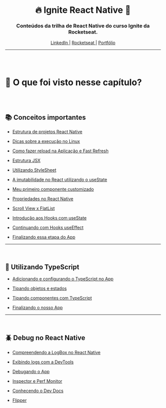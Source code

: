 

<h1 align="center">
  🔥 Ignite React Native 📱
</h1>

<h3 align="center">
  Conteúdos da trilha de React Native do curso Ignite da Rocketseat.
</h3>

<p align="center">
  <a href="https://www.linkedin.com/in/micheljohn/">
    LinkedIn
  </a>
   | 
  <a href="https://passport.rocketseat.com.br/react-native/michel-john-1578542942">
    Rocketseat
  </a>
   | 
  <a href="https://mchjohn.github.io/mchljohn/">
    Portfólio
  </a>
</p>
<hr>

<br>
<br>

👀 O que foi visto nesse capítulo?
=================
<br>
<br>

## 📚 Conceitos importantes

- [Estrutura de projetos React Native](https://www.notion.so/Estrutura-de-projetos-React-Native-dbbc82c0b53545dab6db4546f619693b)

- [Dicas sobre a execução no Linux](https://www.notion.so/Dicas-sobre-a-execu-o-no-Linux-800cb3f8dc9c4920a9fcfc0e6b1a061d)

- [Como fazer reload na Aplicação e Fast Refresh](https://www.notion.so/Como-fazer-reload-na-Aplica-o-e-Fast-Refresh-020ab281e27e4b5183874b1fda73e0a4)

- [Estrutura JSX](https://www.notion.so/Estrutura-JSX-d1e893b3e86f4e0d83a6c413743e0589)

- [Utilizando StyleSheet](https://www.notion.so/Utilizando-StyleSheet-66066a64457148dba87dd2f1130fe920)

- [A imutabilidade no React utilizando o useState](https://www.notion.so/A-imutabilidade-no-React-utilizando-o-useState-fc6f5b36d8874c178b9f801d4fc1c59d)

- [Meu primeiro componente customizado](https://www.notion.so/Meu-primeiro-componente-customizado-6121d7820501453a87989b30faaa6283)

- [Propriedades no React Native](https://www.notion.so/Propriedades-no-React-Native-08b530db058d4449a64b4b701d08818e)

- [Scroll View x FlatList](https://www.notion.so/Scroll-View-x-FlatList-65583de1cd1442dfa7421d25154862f5)

- [Introdução aos Hooks com useState](https://www.notion.so/Introdu-o-aos-Hooks-com-useState-1673c9f2c70b4a5b8005f1dccbbe56ba)

- [Continuando com Hooks useEffect](https://www.notion.so/Continuando-com-Hooks-useEffect-e204a59bcf7a49449630f625ab9964f2)

- [Finalizando essa etapa do App](https://www.notion.so/Finalizando-essa-etapa-do-App-3642817f9e97415f9a5e619bbf87b2f8)

<hr>
<br>

## 📜 Utilizando TypeScript 
- [Adicionando e configurando o TypeScript no App](https://www.notion.so/Adicionando-e-configurando-o-TypeScript-no-App-5bed7454a870460988356b1ea99770bf)

- [Tipando objetos e estados](https://www.notion.so/Tipando-objetos-e-estados-563ce4fb01d544c183c650c60c010a03)

- [Tipando componentes com TypeScript](https://www.notion.so/Tipando-componentes-com-TypeScript-06f34f81f03042ada39ca92f1565ac40)

- [Finalizando o nosso App](https://www.notion.so/Finalizando-o-nosso-App-38330740c9bc468cb0611ba070ab5aa7)

<hr>
<br>

## 🪲 Debug no React Native
- [Compreendendo a LogBox no React Native](https://www.notion.so/Compreendendo-a-LogBox-no-React-Native-51a06549d9b7464894a2c948babf1616)

- [Exibindo logs com a DevTools](https://www.notion.so/Exibindo-logs-com-a-DevTools-bd0254c8fa7e4d8b89a42717fc9182d5)

- [Debugando o App](https://www.notion.so/Debugando-o-App-d596c395118e40bdad61e1b2a1d87ed8)

- [Inspector e Perf Monitor](https://www.notion.so/Inspector-e-Perf-Monitor-8eac83e7141e4ddf8e0911da317c43ad)

- [Conhecendo o Dev Docs](https://www.notion.so/Conhecendo-o-Dev-Docs-57c7dc8a100b4236aeaf2ad1038796ea)

- [Flipper](https://www.notion.so/Flipper-53ff548532e74371b987234879adf155)